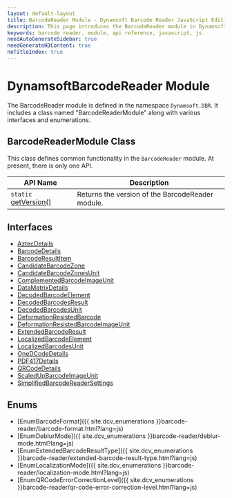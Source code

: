 ```yaml
---
layout: default-layout
title: BarcodeReader Module - Dynamsoft Barcode Reader JavaScript Edition API
description: This page introduces the BarcodeReader module in Dynamsoft Barcode Reader JavaScript Edition.
keywords: barcode reader, module, api reference, javascript, js
needAutoGenerateSidebar: true
needGenerateH3Content: true
noTitleIndex: true
---
```


# DynamsoftBarcodeReader Module

The BarcodeReader module is defined in the namespace `Dynamsoft.DBR`. It includes a class named "BarcodeReaderModule" along with various interfaces and enumerations.

## BarcodeReaderModule Class

This class defines common functionality in the `BarcodeReader` module. At present, there is only one API.

| API Name                                                             | Description                                      |
| -------------------------------------------------------------------- | ------------------------------------------------ |
| `static` [getVersion()](./barcode-reader-module-class.md#getversion) | Returns the version of the BarcodeReader module. |

## Interfaces

* [AztecDetails](./interfaces/aztec-details.md)
* [BarcodeDetails](./interfaces/barcode-details.md)
* [BarcodeResultItem](./interfaces/barcode-result-item.md)
* [CandidateBarcodeZone](./interfaces/candidate-barcode-zone.md)
* [CandidateBarcodeZonesUnit](./interfaces/candidate-barcode-zones-unit.md)
* [ComplementedBarcodeImageUnit](./interfaces/complemented-barcode-image-unit.md)
* [DataMatrixDetails](./interfaces/datamatrix-details.md)
* [DecodedBarcodeElement](./interfaces/decoded-barcode-element.md)
* [DecodedBarcodesResult](./interfaces/decoded-barcodes-result.md)
* [DecodedBarcodesUnit](./interfaces/decoded-barcodes-unit.md)
* [DeformationResistedBarcode](./interfaces/deformation-resisted-barcode.md)
* [DeformationResistedBarcodeImageUnit](./interfaces/deformation-resisted-barcode-image-unit.md)
* [ExtendedBarcodeResult](./interfaces/extended-barcode-result.md)
* [LocalizedBarcodeElement](./interfaces/localized-barcode-element.md)
* [LocalizedBarcodesUnit](./interfaces/localized-barcodes-unit.md)
* [OneDCodeDetails](./interfaces/oned-code-details.md)
* [PDF417Details](./interfaces/pdf417-details.md)
* [QRCodeDetails](./interfaces/qr-code-details.md)
* [ScaledUpBarcodeImageUnit](./interfaces/scaled-up-barcode-image-unit.md)
* [SimplifiedBarcodeReaderSettings](./interfaces/simplified-barcode-reader-settings.md)

## Enums

* [EnumBarcodeFormat]({{ site.dcv_enumerations }}barcode-reader/barcode-format.html?lang=js)
* [EnumDeblurMode]({{ site.dcv_enumerations }}barcode-reader/deblur-mode.html?lang=js)
* [EnumExtendedBarcodeResultType]({{ site.dcv_enumerations }}barcode-reader/extended-barcode-result-type.html?lang=js)
* [EnumLocalizationMode]({{ site.dcv_enumerations }}barcode-reader/localization-mode.html?lang=js)
* [EnumQRCodeErrorCorrectionLevel]({{ site.dcv_enumerations }}barcode-reader/qr-code-error-correction-level.html?lang=js)
